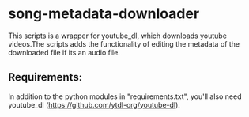 # song-metadata-downloader

This scripts is a wrapper for youtube_dl, which downloads youtube videos.The
scripts adds the functionality of editing the metadata of the downloaded file
if its an audio file.


## Requirements:

In addition to the python modules in "requirements.txt", you'll also need
youtube_dl (https://github.com/ytdl-org/youtube-dl).